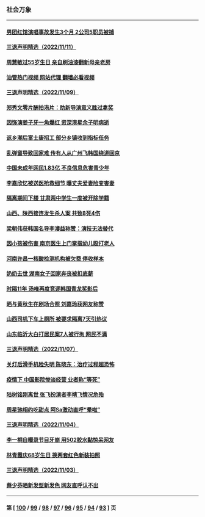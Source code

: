 ### 社会万象
---
#### [男团红馆演唱事故发生3个月 2公司5职员被捕](../../pages/ncid282/n13864360.md?11121245) 
#### [三退声明精选（2022/11/11）](../../pages/ncid282/n13864382.md?11121245) 
#### [周慧敏过55岁生日 亲自刷油漆翻新母亲老房](../../pages/ncid282/n13863752.md?11121245) 
#### [油管热门视频 网站代理 翻墙必看视频](http://150.230.27.170:81/youtube.html?11121245)
#### [三退声明精选（2022/11/09）](../../pages/ncid282/n13863776.md?11121245) 
#### [郑秀文零片酬拍港片：助新导演意义胜过拿奖](../../pages/ncid282/n13863717.md?11121245) 
#### [因饰演姜子牙一角爆红 资深港星余子明病逝](../../pages/ncid282/n13863661.md?11121245) 
#### [返乡潮后富士康招工 部分乡镇收到指标任务](../../pages/ncid282/n13863270.md?11121245) 
#### [乱弹窗导致回家难 传有人从广州飞韩国绕道回京](../../pages/ncid282/n13863269.md?11121245) 
#### [中国未成年网民1.83亿 不良信息危害青少年](../../pages/ncid282/n13863329.md?11121245) 
#### [李嘉欣忆被送医抢救细节 曝丈夫爱妻险变害妻](../../pages/ncid282/n13862973.md?11121245) 
#### [隔离期间下楼 甘肃两中学生一度被开除学籍](../../pages/ncid282/n13863161.md?11121245) 
#### [山西、陕西接连发生杀人案 共致8死4伤](../../pages/ncid282/n13863034.md?11121245) 
#### [梁朝伟获韩国名导李濬益称赞：演技无法替代](../../pages/ncid282/n13862853.md?11121245) 
#### [因小孩被伤害 南京医生上门掌掴幼儿殴打老人](../../pages/ncid282/n13862582.md?11121245) 
#### [河南许昌一核酸检测机构被欠费 停收样本](../../pages/ncid282/n13862337.md?11121245) 
#### [奶奶去世 湖南女子回家奔丧被扣底薪](../../pages/ncid282/n13862256.md?11121245) 
#### [时隔11年 汤唯再度竞逐韩国青龙奖影后](../../pages/ncid282/n13862126.md?11121245) 
#### [晒与黄秋生在剧场合照 刘嘉玲获网友称赞](../../pages/ncid282/n13862092.md?11121245) 
#### [山西司机下车上厕所 被要求隔离7天引热议](../../pages/ncid282/n13861782.md?11121245) 
#### [山东临沂大白打居民案7人被行拘 网民不满](../../pages/ncid282/n13861521.md?11121245) 
#### [三退声明精选（2022/11/07）](../../pages/ncid282/n13861539.md?11121245) 
#### [关灯后滑手机险失明 陈晓东：治疗过程超恐怖](../../pages/ncid282/n13861332.md?11121245) 
#### [疫情下 中国影院惨淡经营 业者称“等死”](../../pages/ncid282/n13861048.md?11121245) 
#### [陆树铭刚离世 张飞扮演者李靖飞情况危殆](../../pages/ncid282/n13860682.md?11121245) 
#### [周星驰相约吃甜点 阿Sa激动直呼“晕啦”](../../pages/ncid282/n13860622.md?11121245) 
#### [三退声明精选（2022/11/04）](../../pages/ncid282/n13860006.md?11121245) 
#### [李一桐自曝录节目牙崩 用502胶水黏惊呆网友](../../pages/ncid282/n13859793.md?11121245) 
#### [林青霞庆68岁生日 换两套红色新装拍照](../../pages/ncid282/n13859726.md?11121245) 
#### [三退声明精选（2022/11/03）](../../pages/ncid282/n13859239.md?11121245) 
#### [蔡少芬晒新发型新发色 网友直呼认不出](../../pages/ncid282/n13859086.md?11121245) 

---
#### 第 [ [100](./100.md?11121245) / [99](./99.md?11121245) / [98](./98.md?11121245) / [97](./97.md?11121245) / [96](./96.md?11121245) / [95](./95.md?11121245) / [94](./94.md?11121245) / [93](./93.md?11121245) ] 页
